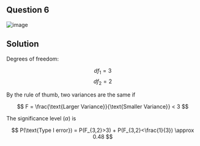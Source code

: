 ## Question 6

![image](https://github.com/user-attachments/assets/aa5157cd-b5c4-4609-9c1e-fc3e6c49b5b7)

## Solution

Degrees of freedom:

$$
df_1 = 3
$$
$$
df_2 = 2
$$

By the rule of thumb, two variances are the same if 

$$
F = \frac{\text{Larger Variance}}{\text{Smaller Variance}} < 3
$$

The significance level ($\alpha$) is 

$$
P(\text{Type I error}) = P(F_{3,2}>3) + P(F_{3,2}<\frac{1}{3}) \approx 0.48
$$


